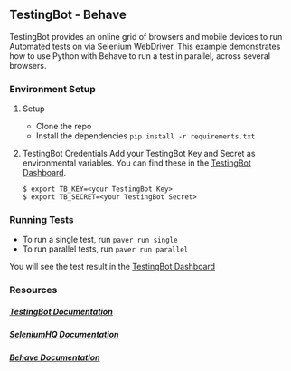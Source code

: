 ## TestingBot - Behave

TestingBot provides an online grid of browsers and mobile devices to run Automated tests on via Selenium WebDriver.
This example demonstrates how to use Python with Behave to run a test in parallel, across several browsers.

### Environment Setup

1. Setup
    * Clone the repo
	* Install the dependencies `pip install -r requirements.txt`

2. TestingBot Credentials
   	Add your TestingBot Key and Secret as environmental variables. You can find these in the [TestingBot Dashboard](https://testingbot.com/members/).

    ```
    $ export TB_KEY=<your TestingBot Key>
    $ export TB_SECRET=<your TestingBot Secret>
    ```

### Running Tests

* To run a single test, run `paver run single`
* To run parallel tests, run `paver run parallel`

You will see the test result in the [TestingBot Dashboard](https://testingbot.com/members/)

### Resources

##### [TestingBot Documentation](https://testingbot.com/support/)
##### [SeleniumHQ Documentation](http://www.seleniumhq.org/docs/)
##### [Behave Documentation](https://behave.readthedocs.io/en/latest/)

